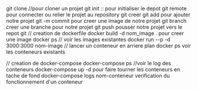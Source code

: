 git clone //pour cloner un projet
git init :: pour initialiser le depot
git remote pour connecter ou relier le projet au repository git creer
git add pour ajouter notre projet
git -m commit pour creer une image de notre projet
git branch creer une branche pour notre projet
git push pousser notre projet vers le repot git
// creation de dockerfile
docker build -d nom_image . pour creer une image
docker ps // voir les images existantes
docker run --p -d 3000:3000 nom-image // lancer un conteneur en arriere plan
docker ps voir les conteneurs existants

// creation de docker-compose 
docker-compose ps //voir le log des conteneurs
docker-compose up -d pour faire tourner les conteneurs en tache de fond
docker-compose logs nom-conteneur verification du fonctionnement d'un conteneur
